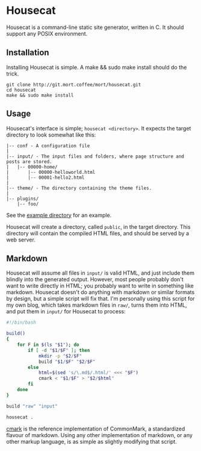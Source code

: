 # Housecat

Housecat is a command-line static site generator, written in C. It should support any POSIX environment.

## Installation

Installing Housecat is simple. A make && sudo make install should do the trick.

	git clone http://git.mort.coffee/mort/housecat.git
	cd housecat
	make && sudo make install

## Usage

Housecat's interface is simple; `housecat <directory>`. It expects the target directory to look somewhat like this:

	|-- conf - A configuration file
	|
	|-- input/ - The input files and folders, where page structure and posts are stored.
	|   |-- 00000-home/
	|       |-- 00000-helloworld.html
	|       |-- 00001-hello2.html
	|
	|-- theme/ - The directory containing the theme files.
	|
	|-- plugins/
	    |-- foo/

See the [example directory](https://github.com/mortie/housecat/tree/master/example) for an example.

Housecat will create a directory, called `public`, in the target directory. This directory will contain the compiled HTML files, and should be served by a web server.

## Markdown

Housecat will assume all files in `input/` is valid HTML, and just include them blindly into the generated output. However, most people probably don't want to write directly in HTML; you probably want to write in something like markdown. Housecat doesn't do anything with markdown or similar formats by design, but a simple script will fix that. I'm personally using this script for my own blog, which takes markdown files in `raw/`, turns them into HTML, and put them in `input/` for Housecat to process:

``` bash
#!/bin/bash

build()
{
	for F in $(ls "$1"); do
		if [ -d "$1/$F" ]; then
			mkdir -p "$2/$F"
			build "$1/$F" "$2/$F"
		else
			html=$(sed 's/\.md$/.html/' <<< "$F")
			cmark < "$1/$F" > "$2/$html"
		fi
	done
}

build "raw" "input"

housecat .
```

[cmark](https://github.com/jgm/cmark/tree/master/man) is the reference implementation of CommonMark, a standardized flavour of markdown. Using any other implementation of markdown, or any other markup language, is as simple as slightly modifying that script.
